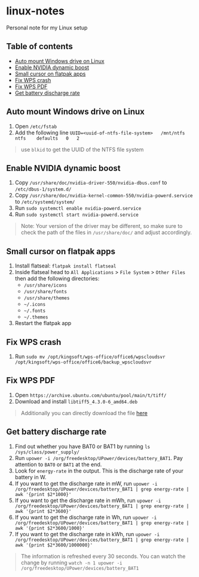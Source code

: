 # linux-notes
Personal note for my Linux setup

## Table of contents
- [Auto mount Windows drive on Linux](#auto-mount-windows-drive-on-linux)
- [Enable NVIDIA dynamic boost](#enable-nvidia-dynamic-boost)
- [Small cursor on flatpak apps](#small-cursor-on-flatpak-apps)
- [Fix WPS crash](#fix-wps-crash)
- [Fix WPS PDF](#fix-wps-pdf)
- [Get battery discharge rate](#get-battery-discharge-rate)

## Auto mount Windows drive on Linux
1. Open `/etc/fstab`
2. Add the following line `UUID=<uuid-of-ntfs-file-system>   /mnt/ntfs    ntfs    defaults   0   2`

> use `blkid` to get the UUID of the NTFS file system

## Enable NVIDIA dynamic boost
1. Copy `/usr/share/doc/nvidia-driver-550/nvidia-dbus.conf` to `/etc/dbus-1/system.d/`
2. Copy `/usr/share/doc/nvidia-kernel-common-550/nvidia-powerd.service` to `/etc/systemd/system/`
3. Run `sudo systemctl enable nvidia-powerd.service`
4. Run `sudo systemctl start nvidia-powerd.service`

> Note: Your version of the driver may be different, so make sure to check the path of the files in `/usr/share/doc/` and adjust accordingly.

## Small cursor on flatpak apps
1. Install flatseal: `flatpak install flatseal`
2. Inside flatseal head to `All Applications` > `File System` > `Other Files` then add the following directories:
    - `/usr/share/icons`
    - `/usr/share/fonts`
    - `/usr/share/themes`
    - `~/.icons`
    - `~/.fonts`
    - `~/.themes`
3. Restart the flatpak app

## Fix WPS crash
1. Run `sudo mv /opt/kingsoft/wps-office/office6/wpscloudsvr /opt/kingsoft/wps-office/office6/backup_wpscloudsvr`

## Fix WPS PDF
1. Open `https://archive.ubuntu.com/ubuntu/pool/main/t/tiff/`
2. Download and install `libtiff5_4.3.0-6_amd64.deb`

> Additionally you can directly download the file [here](https://archive.ubuntu.com/ubuntu/pool/main/t/tiff/libtiff5_4.3.0-6_amd64.deb)

## Get battery discharge rate
1. Find out whether you have BAT0 or BAT1 by running `ls /sys/class/power_supply/`
2. Run `upower -i /org/freedesktop/UPower/devices/battery_BAT1`. Pay attention to `BAT0` or `BAT1` at the end.
3. Look for `energy-rate` in the output. This is the discharge rate of your battery in W.
4. If you want to get the discharge rate in mW, run `upower -i /org/freedesktop/UPower/devices/battery_BAT1 | grep energy-rate | awk '{print $2*1000}'`
5. If you want to get the discharge rate in mWh, run `upower -i /org/freedesktop/UPower/devices/battery_BAT1 | grep energy-rate | awk '{print $2*3600}'`
6. If you want to get the discharge rate in Wh, run `upower -i /org/freedesktop/UPower/devices/battery_BAT1 | grep energy-rate | awk '{print $2*3600/1000}'`
7. If you want to get the discharge rate in kWh, run `upower -i /org/freedesktop/UPower/devices/battery_BAT1 | grep energy-rate | awk '{print $2*3600/1000000}'`

> The information is refreshed every 30 seconds. You can watch the change by running `watch -n 1 upower -i /org/freedesktop/UPower/devices/battery_BAT1`